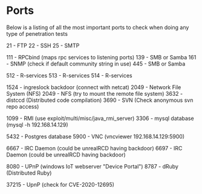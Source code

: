 # Ports

Below is a listing of all the most important ports to check when doing any type of penetration tests

21 - FTP
22 - SSH
25 - SMTP

111 - RPCbind (maps rpc services to listening ports)
139 - SMB or Samba
161 - SNMP (check if default community string in use)
445 - SMB or Samba

512 - R-services
513 - R-services
514 - R-services

1524 - ingreslock backdoor (connect with netcat)
2049 - Network File System (NFS)
2049 - NFS (try to mount the remote file system)
3632 - distccd (Distributed code compilation)
3690 - SVN (Check anonymous svn repo access)

1099 - RMI (use exploit/multi/misc/java_rmi_server)
3306 - mysql database (mysql -h 192.168.14.129)

5432 - Postgres database
5900 - VNC (vncviewer 192.168.14.129:5900)

6667 - IRC Daemon (could be unrealRCD having backdoor)
6697 - IRC Daemon (could be unrealRCD having backdoor)

8080 - UPnP (windows IoT webserver "Device Portal")
8787 - dRuby (Distributed Ruby)

37215 - UpnP (check for CVE-2020-12695)

